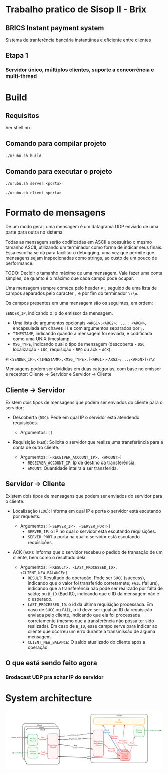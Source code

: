 # Trabalho pratico de Sisop II - Brix

## BRICS Instant payment system

Sistema de tranferência bancária instantânea e eficiente entre clientes

## Etapa 1

### Servidor único, múltiplos clientes, suporte a concorrência e multi-thread

# Build

## Requisitos

Ver shell.nix

## Comando para compilar projeto

```
./urubu.sh build
```

## Comando para executar o projeto

```
./urubu.sh server <porta>
```

```
./urubu.sh client <porta>
```

# Formato de mensagens

De um modo geral, uma mensagem é um datagrama UDP enviado de uma parte para outra no sistema.

Todas as mensagem serão codificadas em ASCII e possuirão o mesmo tamanho ASCII, utilizando um terminador como forma de indicar seus finais. Essa escolha se dá para facilitar o debugging, uma vez que permite que mensagens sejam inspecionadas como strings, ao custo de um pouco de performance.

TODO: Decidir o tamanho máximo de uma mensagem. Vale fazer uma conta simples, de quanto é o máximo que cada campo pode ocupar.

Uma mensagem sempre começa pelo header `#!`, seguido de uma lista de campos separados pelo caracter `,` e por fim do terminador `\r\n`.

Os campos presentes em uma mensagem são os seguintes, em ordem:

 `SENDER_IP`, indicando o ip do emissor da mensagem.
- Uma lista de argumentos opcionais `<ARG1>;<ARG2>; ...; <ARGN>`, encapsulada em chaves `[]` e com argumentos separados por `;`.
- `TIMESTAMP`, indicando quando a mensagem foi enviada, e codificada como uma UNIX timestamp.
- `MSG_TYPE`, indicando qual o tipo de mensagem (descoberta - `DSC`, localização - `LOC`, requisição - `REQ` ou ack - `ACK`).

`#!<SENDER_IP>,<TIMESTAMP>,<MSG_TYPE>,[<ARG1>;<ARG2>;...;<ARGN>]\r\n`

Mensagens podem ser divididas em duas categorias, com base no emissor e receptor: Cliente -> Servidor e Servidor -> Cliente

## Cliente -> Servidor

Existem dois tipos de mensagens que podem ser enviados do cliente para o servidor:

- Descoberta (`DSC`): Pede em qual IP o servidor está atendendo requisições.
    - Argumentos: `[]`
    
- Requisição (`REQ`): Solicita o servidor que realize uma transferência para a conta de outro cliente.
    - Argumentos:  `[<RECEIVER_ACCOUNT_IP>, <AMOUNT>]`
        - `RECEIVER_ACCOUNT_IP`: Ip de destino da transferência.
        - `AMOUNT`: Quantidade inteira a ser transferida.

## Servidor -> Cliente

Existem dois tipos de mensagens que podem ser enviados do servidor para o cliente:

- Localização (`LOC`): Informa em qual IP e porta o servidor está escutando por requests.
    - Argumentos: `[<SERVER_IP>, <SERVER_PORT>]`
        - `SERVER_IP`: o IP no qual o servidor está escutando requisições.
        - `SERVER_PORT` a porta na qual o servidor está escutando requisições.

- ACK (`ACK`): Informa que o servidor recebeu o pedido de transação de um cliente, bem como o resultado dela.
    - Argumentos: `[<RESULT>, <LAST_PROCESSED_ID>, <CLIENT_NEW_BALANCE>] `
        - `RESULT`: Resultado da operação. Pode ser `SUCC` (success), indicando que o valor foi transferido corretamete; `FAIL` (failure), indicando que a transferência não pode ser realizado por falta de saldo; ou `B_ID` (Bad ID), indicando que o ID da mensagem não é o esperado.
        - `LAST_PROCESSED_ID`: o id da última requisição processada. Em caso de `SUCC` ou `FAIL`, o id deve ser igual ao ID da requisição enviada pelo cliente, indicando que ela foi processada corretamente (mesmo que a transferência não possa ter sido realizada). Em caso de `B_ID`, esse campo serve para indicar ao cliente que ocorreu um erro durante a transmissão de alguma mensagem.
        - `CLIENT_NEW_BALANCE`: O saldo atualizado do cliente após a operação.

## O que está sendo feito agora

### Brodacast UDP pra achar IP do servidor

# System architecture
![system architecture](docs/architecture.png)